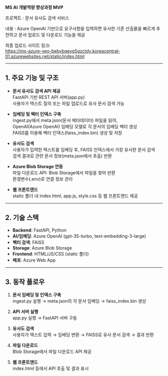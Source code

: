 **MS AI 개발역량 향상과정 MVP**

프로젝트 : 문서 유사도 검색 서비스

내용 : Azure OpenAI 기반으로 요구사항을 입력하면 유사한 기존 산출물을 빠르게 추천하고 문서 업로드 및 다운로드 기능을 제공

최종 업로드 사이트 링크:  
https://ms-azure-yeo-bebvbqevg5gzctdy.koreacentral-01.azurewebsites.net/static/index.html

---

## 1. 주요 기능 및 구조

- **문서 유사도 검색 API 제공**  
  FastAPI 기반 REST API 서버(app.py)  
  사용자가 텍스트 질의 또는 파일 업로드로 유사 문서 검색 가능

- **임베딩 및 벡터 인덱스 구축**  
  ingest.py에서 meta.json(문서 메타데이터) 파일을 읽어,  
  OpenAI(Azure OpenAI) 임베딩 모델로 각 문서의 임베딩 벡터 생성  
  FAISS를 이용해 벡터 인덱스(faiss_index.bin) 생성 및 저장

- **유사도 검색**  
  사용자가 입력한 텍스트를 임베딩 후, FAISS 인덱스에서 가장 유사한 문서 검색  
  검색 결과로 관련 문서 정보(meta.json에서 추출) 반환

- **Azure Blob Storage 연동**  
  파일 다운로드 API: Blob Storage에서 파일을 찾아 반환  
  환경변수(.env)로 연결 정보 관리

- **웹 프론트엔드**  
  static 폴더 내 index.html, app.js, style.css 등 웹 프론트엔드 제공

---

## 2. 기술 스택

- **Backend**: FastAPI, Python
- **AI/임베딩**: Azure OpenAI (gpt-35-turbo, text-embedding-3-large)
- **벡터 검색**: FAISS
- **Storage**: Azure Blob Storage
- **Frontend**: HTML/JS/CSS (static 폴더)
- **배포**: Azure Web App

---

## 3. 동작 플로우

1. **문서 임베딩 및 인덱스 구축**  
   ingest.py 실행 → meta.json의 각 문서 임베딩 → faiss_index.bin 생성

2. **API 서버 실행**  
   app.py 실행 → FastAPI 서버 구동

3. **유사도 검색**  
   사용자가 텍스트 입력 → 임베딩 변환 → FAISS로 유사 문서 검색 → 결과 반환

4. **파일 다운로드**  
   Blob Storage에서 파일 다운로드 API 제공

5. **웹 프론트엔드**  
   index.html 등에서 API 호출 및 결과 표시


